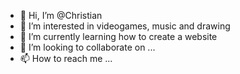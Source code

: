 - 👋 Hi, I’m @Christian
- 👀 I’m interested in videogames, music and drawing
- 🌱 I’m currently learning how to create a website
- 💞️ I’m looking to collaborate on ...
- 📫 How to reach me ...

<!---
ClockySlayer82/ClockySlayer82 is a ✨ special ✨ repository because its `README.md` (this file) appears on your GitHub profile.
You can click the Preview link to take a look at your changes.
--->
